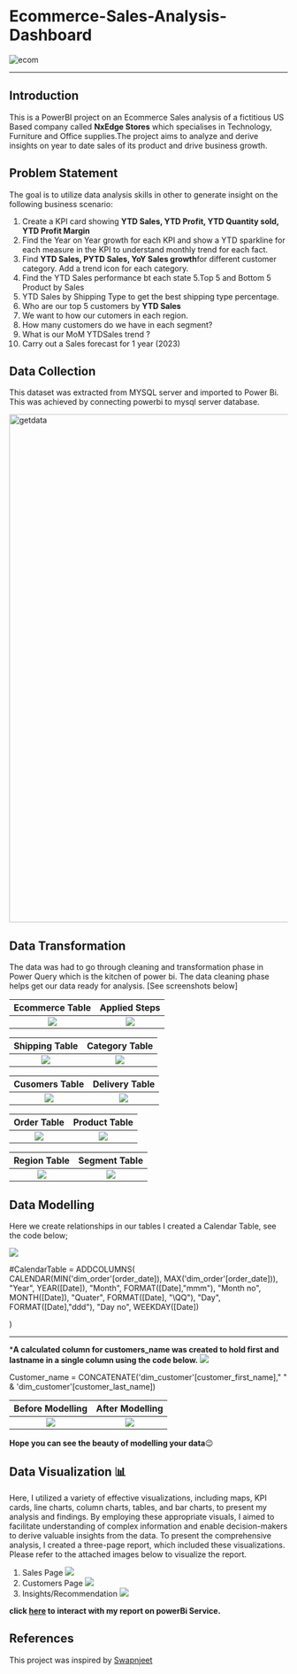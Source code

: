 # Ecommerce-Sales-Analysis-Dashboard
![ecom](https://github.com/OmobaCoder/Ecommerce-Analysis/assets/107421646/ae5641da-2266-4b63-8e13-01649d6eb5f9)

---

## Introduction
This is a PowerBI project on an Ecommerce Sales analysis of a fictitious US Based company called **NxEdge Stores** which specialises in Technology, Furniture and Office supplies.The project aims to analyze and derive insights on year to date sales of its product and drive business growth.


## Problem Statement
The goal is to utilize data analysis skills in other to generate insight on the following business scenario:
1. Create a KPI card showing **YTD Sales, YTD Profit, YTD Quantity sold, YTD Profit Margin**
2. Find the Year on Year growth for each KPI and show a YTD sparkline for each measure in the KPI to understand monthly trend for each fact.
3. Find **YTD Sales, PYTD Sales, YoY Sales growth**for different customer category. Add a trend icon for each category.
4. Find the YTD Sales performance bt each state
5.Top 5 and Bottom 5 Product by Sales
6. YTD Sales by Shipping Type to get the best shipping type percentage.
7. Who are our top 5 customers by **YTD Sales**
8. We want to how our cutomers in each region.
9. How many customers do we have in each segment?
10. What is our MoM YTDSales trend ?
11. Carry out a Sales forecast for 1 year (2023)

## Data Collection
This dataset was extracted from MYSQL server and imported to Power Bi. This was achieved by connecting powerbi to mysql server database.

<img width="918" alt="getdata" src="https://github.com/OmobaCoder/Ecommerce-Analysis/assets/107421646/badc7522-4521-464e-b1ee-beaa7a4e1c86">

## Data Transformation
The data was had to go through cleaning and transformation phase in Power Query which is the kitchen of power bi. The data cleaning phase helps get our data ready for analysis. [See screenshots below]

   Ecommerce Table    | Applied Steps
:--------------------:|:------------------------:
![](FactTable.png)    | ![](applied_steps.png)

Shipping Table        | Category Table
:--------------------:|:------------------------:
![](dim_shipping.png) |![](dim_category.png)

Cusomers Table        |Delivery Table
:--------------------:|:------------------------:
![](dim_customer.png) |![](dim_delivery.png)

Order Table           |Product Table
:--------------------:|:------------------------:
![](dim_order.png)    |![](dim_product.png)

Region Table          |Segment Table
:--------------------:|:------------------------:
![](dim_region.png)   |![](dim_segment.png)


## Data Modelling
Here we create relationships in our tables
I created a Calendar Table, see the code below;

![](calendar_Table.png)

   #CalendarTable = 
   ADDCOLUMNS(
       CALENDAR(MIN('dim_order'[order_date]), MAX('dim_order'[order_date])),
       "Year", YEAR([Date]),
       "Month", FORMAT([Date],"mmm"),
       "Month no", MONTH([Date]),
       "Quater", FORMAT([Date], "\QQ"),
       "Day", FORMAT([Date],"ddd"),
       "Day no", WEEKDAY([Date])

   )
   
 ---
 ***A calculated column for customers_name was created to hold first and lastname in a single column using the code below.**
 ![](Transform.png) 
 
 Customer_name = CONCATENATE('dim_customer'[customer_first_name]," " &  'dim_customer'[customer_last_name])


  Before Modelling          | After Modelling
:--------------------------:|:------------------------:
![](Before_Modelling.png)   |   ![](After_Modelling.png)

**Hope you can see the beauty of modelling your data**😉


## Data Visualization 📊
Here, I utilized a variety of effective visualizations, including maps, KPI cards, line charts, column charts, tables, and bar charts, to present my analysis and findings. By employing these appropriate visuals, I aimed to facilitate understanding of complex information and enable decision-makers to derive valuable insights from the data. To present the comprehensive analysis, I created a three-page report, which included these visualizations. Please refer to the attached images below to visualize the report.

 1. Sales Page
   ![](Sales.png)
 2. Customers Page 
   ![](customers.png)
 3. Insights/Recommendation
   ![](insight.png)
   
**click [here](https://tinyurl.com/5n94sckr) to interact with my report on powerBi Service.** 


## References
This project was inspired by [Swapnjeet](https://www.linkedin.com/in/swapnjeet-s-58a673273)
